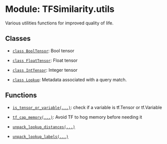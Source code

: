 # Module: TFSimilarity.utils





Various utilities functions for improved quality of life.



## Classes

- [`class BoolTensor`](../TFSimilarity/utils/BoolTensor.md): Bool tensor 

- [`class FloatTensor`](../TFSimilarity/callbacks/FloatTensor.md): Float tensor 

- [`class IntTensor`](../TFSimilarity/callbacks/IntTensor.md): Integer tensor

- [`class Lookup`](../TFSimilarity/indexer/Lookup.md): Metadata associated with a query match.

## Functions

- [`is_tensor_or_variable(...)`](../TFSimilarity/utils/is_tensor_or_variable.md): check if a variable is tf.Tensor or tf.Variable

- [`tf_cap_memory(...)`](../TFSimilarity/utils/tf_cap_memory.md): Avoid TF to hog memory before needing it

- [`unpack_lookup_distances(...)`](../TFSimilarity/callbacks/unpack_lookup_distances.md)

- [`unpack_lookup_labels(...)`](../TFSimilarity/callbacks/unpack_lookup_labels.md)


